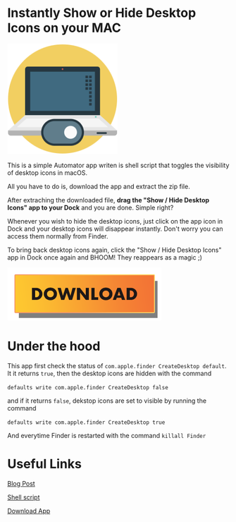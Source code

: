 Instantly Show or Hide Desktop Icons on your MAC
=====
<img src="assets/icon.png" width="250px" height="250px"/>

This is a simple Automator app writen is shell script that toggles the visibility of desktop icons in macOS.

All you have to do is, download the app and extract the zip file. 

After extraching the downloaded file, **drag the "Show / Hide Desktop Icons" app to your Dock** and you are done. Simple right? 

Whenever you wish to hide the desktop icons, just click on the app icon in Dock and your desktop icons will disappear instantly. Don't worry you can access them normally from Finder.

To bring back desktop icons again, click the "Show / Hide Desktop Icons" app in Dock once again and BHOOM! They reappears as a magic ;) 

<a href="https://github.com/amarilindra/Show-Hide-Mac-Desktop-Icons/raw/master/Show%20:%20Hide%20Desktop%20Icons.app.zip"><img src="assets/download.png" /></a>

Under the hood
====

This app first check the status of ```com.apple.finder CreateDesktop default```. It it returns ```true```, then the desktop icons are hidden with the command 

```defaults write com.apple.finder CreateDesktop false```

and if it returns ```false```, dekstop icons are set to visible by running the command 

```defaults write com.apple.finder CreateDesktop true```

And everytime Finder is restarted with the command ```killall Finder```

Useful Links
====

[Blog Post][2]

[Shell script][1]

[Download App][3]


[1]: https://github.com/amarilindra/Show-Hide-Mac-Desktop-Icons/blob/master/script.sh
[2]: https://www.geekdashboard.com/show-hide-desktop-icons-on-mac/
[3]: https://github.com/amarilindra/Show-Hide-Mac-Desktop-Icons/raw/master/Show%20:%20Hide%20Desktop%20Icons.app.zip
